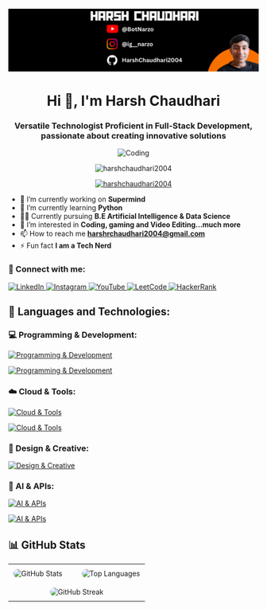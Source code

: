 <p align="center"><img alt="Harsh_banner" src="Harsh_LinkedIn-banner.png" /></p>
<h1 align="center">Hi 👋, I'm Harsh Chaudhari</h1>
<h3 align="center">
  Versatile Technologist Proficient in Full-Stack Development, passionate about
  creating innovative solutions
</h3>

<p align="center">
  <img
    alt="Coding"
    src="Pixel_art.gif"
  />
</p>

<p align="center">
  <img
    src="https://komarev.com/ghpvc/?username=harshchaudhari2004&label=Profile%20views&color=0e75b6&style=flat"
    alt="harshchaudhari2004"
  />
</p>

<p align="center">
  <a href="https://github.com/ryo-ma/github-profile-trophy"
    ><img
      src="https://github-profile-trophy.vercel.app/?username=harshchaudhari2004&title=-PullRequest,-Reviews&theme=dark_dimmed&column=7&margin-w=5&margin-h=15&no-frame=true&no-bg=false"
      alt="harshchaudhari2004"
  /></a>
</p>

- 🔭 I’m currently working on **Supermind**
- 🌱 I’m currently learning **Python**
- 👨‍🎓 Currently pursuing **B.E Artificial Intelligence & Data Science**
- 👀 I’m interested in **Coding, gaming and Video Editing...much more**
- 📫 How to reach me **harshrchaudhari2004@gmail.com**
- ⚡ Fun fact **I am a Tech Nerd**

<h3 align="left">🤝 Connect with me:</h3>
<p align="left">
  <a href="https://linkedin.com/in/harsh-chaudhari2004" target="_blank" rel="noopener noreferrer">
    <img src="https://go-skill-icons.vercel.app/api/icons?i=linkedin" alt="LinkedIn"/>
  </a>
  <a href="https://instagram.com/ig__narzo" target="_blank" rel="noopener noreferrer">
    <img src="https://go-skill-icons.vercel.app/api/icons?i=instagram" alt="Instagram"/>
  </a>
  <a href="https://www.youtube.com/@botnarzo" target="_blank" rel="noopener noreferrer">
    <img src="https://go-skill-icons.vercel.app/api/icons?i=youtube" alt="YouTube"/>
  </a>
  <a href="https://leetcode.com/u/harsh_chaudhari/" target="_blank" rel="noopener noreferrer">
    <img src="https://go-skill-icons.vercel.app/api/icons?i=leetcode&theme=dark" alt="LeetCode"/>
  </a>
  <a href="https://www.hackerrank.com/harshrchaudhari" target="_blank" rel="noopener noreferrer">
    <img src="https://go-skill-icons.vercel.app/api/icons?i=hackerrank&theme=auto" alt="HackerRank" />
  </a>
</p>

<h2 align="left">🚀 Languages and Technologies:</h2>

<h3 align="left">💻 Programming & Development:</h3>
<p align="left">
  <a href="https://go-skill-icons.vercel.app/">
    <img src="https://go-skill-icons.vercel.app/api/icons?i=python,javascript,typescript,java,c,cpp,html,css,android,mysql,supabase,markdown" alt="Programming & Development" />
  </a>
</p>
<p align="left">
  <a href="https://go-skill-icons.vercel.app/">
    <img src="https://go-skill-icons.vercel.app/api/icons?i=django,nodejs,react,reactnative,bootstrap,tailwindcss,googleappsscript,googlecolab,gradle,npm" alt="Programming & Development" />
  </a>
</p>

<h3 align="left">☁️ Cloud & Tools:</h3>
<p align="left">
  <a href="https://go-skill-icons.vercel.app/">
    <img src="https://go-skill-icons.vercel.app/api/icons?i=windows,chrome,vscode,terminal,github,git,obsidian,androidstudio,linux" alt="Cloud & Tools" />
  </a>
</p>
<p align="left">
  <a href="https://go-skill-icons.vercel.app/">
    <img src="https://go-skill-icons.vercel.app/api/icons?i=aws,azure,gcp,vercel,railway,render,githubpages" alt="Cloud & Tools" />
  </a>
</p>

<h3 align="left">🎨 Design & Creative:</h3>
<p align="left">
  <a href="https://go-skill-icons.vercel.app/">
    <img src="https://go-skill-icons.vercel.app/api/icons?i=figma,premiere,aftereffects,photoshop,canva" alt="Design & Creative" />
  </a>
</p>

<h3 align="left">🤖 AI & APIs:</h3>
<p align="left">
  <a href="https://go-skill-icons.vercel.app/">
    <img src="https://go-skill-icons.vercel.app/api/icons?i=chatgpt,gemini,claude,deepseek,githubcopilot" alt="AI & APIs" />
  </a>
</p>
<p align="left">
  <a href="https://go-skill-icons.vercel.app/">
    <img src="https://go-skill-icons.vercel.app/api/icons?i=api,langchain,n8n,ollama,tensorflow" alt="AI & APIs" />
  </a>
</p>

## 📊 GitHub Stats

<div align="center">
  <table cellspacing="0" cellpadding="0" style="border: none;">
    <tr>
      <td width="50%" style="border: none; padding: 10px;">
        <img src="https://github-readme-stats.vercel.app/api?username=harshchaudhari2004&show_icons=true&include_all_commits=true&locale=en&theme=dark&hide_border=true&bg_color=0d1117" alt="GitHub Stats" style="width: 100%; border-radius: 10px;" />
      </td>
      <td width="50%" style="border: none; padding: 10px;">
        <img src="https://github-readme-stats.vercel.app/api/top-langs?username=harshchaudhari2004&show_icons=true&locale=en&layout=compact&theme=dark&hide_border=true&bg_color=0d1117" alt="Top Languages" style="width: 75%; border-radius: 10px;" />
      </td>
    </tr>
    <tr>
      <td colspan="2" align="center" style="border: none; padding: 10px;">
        <img src="https://github-readme-streak-stats.herokuapp.com/?user=harshchaudhari2004&theme=dark&hide_border=true&background=0d1117" alt="GitHub Streak" style="width: 100%; max-width: 60%; border-radius: 10px;" />
      </td>
    </tr>
  </table>
</div>
